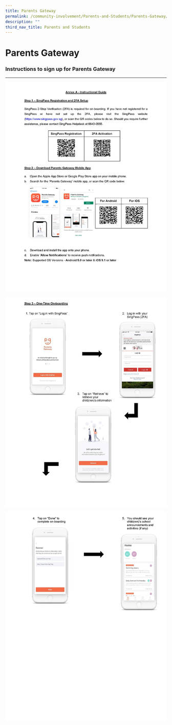 ```yaml
---
title: Parents Gateway
permalink: /community-involvement/Parents-and-Students/Parents-Gateway/permalink/
description: ""
third_nav_title: Parents and Students
---
```

Parents Gateway
===============

### Instructions to sign up for Parents Gateway
-------------------------------------------

![](/images/PG_Page_1.jpeg)

![](/images/PG_Page_2.jpeg)

![](/images/PG_Page_3.jpeg)